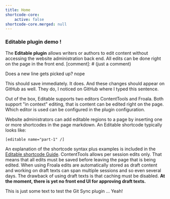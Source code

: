 ```yaml
---
title: Home
shortcode-core:
    active: false
shortcode-core.merged: null
---
```


### Editable plugin demo !

The **Editable plugin** allows writers or authors to edit content without accessing the website administration back end. All edits can be done right on the page in the front end. [comment]: # (just a comment)

Does a new line gets picked up? nope

This should save immediately. It does. And these changes should appear on GitHub as well. They do, I noticed on GitHub where I typed this sentence.

Out of the box, Editable supports two editors ContentTools and Froala. Both support "in context" editing, that is content can be edited right on the page. Which editor is used can be configured in the plugin configuration.

Website administrators can add editable regions to a page by inserting one or more shortcodes in the page markdown. An Editable shortcode typically looks like:

`[editable name="part-1" /]`

An explanation of the shortcode syntax plus examples is included in the [Editable shortcode Guide](shortcode-guide).
ContentTools allows per session edits only. That means that all edits must be saved before leaving the page that is being edited. When using Froala edits are automatically stored as draft content and working on draft texts can span multiple sessions and so even several days. The drawback of using draft texts is that caching must be disabled. **At the moment, there is yet no front end UI for approving draft texts.**

This is just some text to test the Git Sync plugin ... Yeah!

